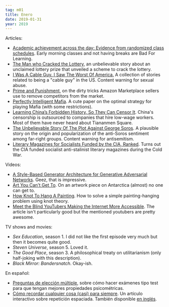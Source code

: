```yaml
---
tag: m01
title: Enero
date: 2019-01-31
year: 2019
---
```


Articles:

- [Academic achievement across the day: Evidence from randomized class schedules](https://www.sciencedirect.com/science/article/abs/pii/S0272775717305150). Early morning classes and not having breaks are Bad For Learning.
- [The Man who Cracked the Lottery](https://www.nytimes.com/interactive/2018/05/03/magazine/money-issue-iowa-lottery-fraud-mystery.html), an unbelievable story about an unclaimed lottery prize that unveiled a scheme to crack the lottery.
- [I Was A Cable Guy. I Saw The Worst Of America.](https://www.huffingtonpost.com/entry/cable-tech-dick-cheney-sex-dungeon_us_5c0ea571e4b06484c9fd4c21) A collection of stories related to being a "cable guy" in the US. Content warning for sexual abuse.
- [Prime and Punishment](https://www.theverge.com/2018/12/19/18140799/amazon-marketplace-scams-seller-court-appeal-reinstatement), on the dirty tricks Amazon Marketplace sellers use to remove competitors from the market.
- [Perfectly Intelligent Mafia](https://www.alexirpan.com/2015/08/25/perfectly-intelligent-mafia.html). A cute paper on the optimal strategy for playing Mafia (with some restrictions).
- [Learning China’s Forbidden History, So They Can Censor It](https://www.nytimes.com/2019/01/02/business/china-internet-censor.html). China's censorship is outsourced to companies that hire low-wage workers. Most of them have never heard about Tiananmen Square.
- [The Unbelievable Story Of The Plot Against George Soros](https://www.buzzfeednews.com/article/hnsgrassegger/george-soros-conspiracy-finkelstein-birnbaum-orban-netanyahu). A plausible story on the origin and popularization of the anti-Soros sentiment among far-right groups. Content warning for antisemitism.
- [Literary Magazines for Socialists Funded by the CIA, Ranked](https://www.theawl.com/2015/08/literary-magazines-for-socialists-funded-by-the-cia-ranked/). Turns out the CIA funded socialist anti-stalinist literary magazines during the Cold War.


Videos:

- [A Style-Based Generator Architecture for Generative Adversarial Networks](https://www.youtube.com/watch?v=kSLJriaOumA). Geez, that is impressive.
- [Art You Can't Get To](https://www.youtube.com/watch?v=gNBOO_ggypg). On an artwork piece on Antarctica (almost) no one can get to.
- [How Knot To Hang A Painting](https://www.youtube.com/watch?v=-eVd2Ugk9BU). How to solve a simple painting-hanging problem using knot theory.
- [Meet the Blind YouTubers Making the Internet More Accessible](https://www.wired.com/story/blind-youtube-creators/). The article isn't particularly good but the mentioned youtubers are pretty awesome.

TV shows and movies:

- *Sex Education*, season 1. I did not like the first episode very much but then it becomes quite good.
- *Steven Universe*, season 5. Loved it.
- *The Good Place*, season 3. A philosophical treaty on utilitarianism (only half-joking with this description).
- *Black Mirror: Bandersnatch*. Okay-ish.

En español:

- [Preguntas de elección múltiple](https://unnombrealazar.blogspot.com/2007/01/preguntas-de-eleccin-mltiple.html), sobre cómo hacer exámenes tipo test para que tengan mejores propiedades psicométricas.
- [Cómo recordar cualquier cosa (casi) para siempre](https://ncase.me/remember/es.html). Un artículo interactivo sobre repetición espaciada. También disponible [en inglés](https://ncase.me/remember).
